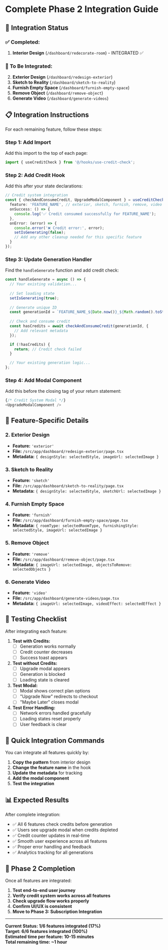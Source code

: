 # Complete Phase 2 Integration Guide

## 🎯 **Integration Status**

### ✅ **Completed:**
1. **Interior Design** (`/dashboard/redecorate-room`) - INTEGRATED ✅

### 🔄 **To Be Integrated:**
2. **Exterior Design** (`/dashboard/redesign-exterior`)
3. **Sketch to Reality** (`/dashboard/sketch-to-reality`)
4. **Furnish Empty Space** (`/dashboard/furnish-empty-space`)
5. **Remove Object** (`/dashboard/remove-object`)
6. **Generate Video** (`/dashboard/generate-videos`)

## 📋 **Integration Instructions**

For each remaining feature, follow these steps:

### **Step 1: Add Import**
Add this import to the top of each page:
```typescript
import { useCreditCheck } from '@/hooks/use-credit-check';
```

### **Step 2: Add Credit Hook**
Add this after your state declarations:
```typescript
// Credit system integration
const { checkAndConsumeCredit, UpgradeModalComponent } = useCreditCheck({
  feature: 'FEATURE_NAME', // exterior, sketch, furnish, remove, video
  onSuccess: () => {
    console.log('✅ Credit consumed successfully for FEATURE_NAME');
  },
  onError: (error) => {
    console.error('❌ Credit error:', error);
    setIsGenerating(false);
    // Add any other cleanup needed for this specific feature
  }
});
```

### **Step 3: Update Generation Handler**
Find the `handleGenerate` function and add credit check:
```typescript
const handleGenerate = async () => {
  // Your existing validation...
  
  // Set loading state
  setIsGenerating(true);
  
  // Generate unique ID
  const generationId = `FEATURE_NAME_${Date.now()}_${Math.random().toString(36).substr(2, 9)}`;
  
  // Check and consume credit
  const hasCredits = await checkAndConsumeCredit(generationId, {
    // Add relevant metadata
  });

  if (!hasCredits) {
    return; // Credit check failed
  }

  // Your existing generation logic...
};
```

### **Step 4: Add Modal Component**
Add this before the closing tag of your return statement:
```typescript
{/* Credit System Modal */}
<UpgradeModalComponent />
```

## 🎯 **Feature-Specific Details**

### **2. Exterior Design**
- **Feature:** `'exterior'`
- **File:** `/src/app/dashboard/redesign-exterior/page.tsx`
- **Metadata:** `{ designStyle: selectedStyle, imageUrl: selectedImage }`

### **3. Sketch to Reality**
- **Feature:** `'sketch'`
- **File:** `/src/app/dashboard/sketch-to-reality/page.tsx`
- **Metadata:** `{ designStyle: selectedStyle, sketchUrl: selectedImage }`

### **4. Furnish Empty Space**
- **Feature:** `'furnish'`
- **File:** `/src/app/dashboard/furnish-empty-space/page.tsx`
- **Metadata:** `{ roomType: selectedRoomType, furnishingStyle: selectedStyle, imageUrl: selectedImage }`

### **5. Remove Object**
- **Feature:** `'remove'`
- **File:** `/src/app/dashboard/remove-object/page.tsx`
- **Metadata:** `{ imageUrl: selectedImage, objectsToRemove: selectedObjects }`

### **6. Generate Video**
- **Feature:** `'video'`
- **File:** `/src/app/dashboard/generate-videos/page.tsx`
- **Metadata:** `{ imageUrl: selectedImage, videoEffect: selectedEffect }`

## 🧪 **Testing Checklist**

After integrating each feature:

1. **Test with Credits:**
   - [ ] Generation works normally
   - [ ] Credit counter decreases
   - [ ] Success toast appears

2. **Test without Credits:**
   - [ ] Upgrade modal appears
   - [ ] Generation is blocked
   - [ ] Loading state is cleared

3. **Test Modal:**
   - [ ] Modal shows correct plan options
   - [ ] "Upgrade Now" redirects to checkout
   - [ ] "Maybe Later" closes modal

4. **Test Error Handling:**
   - [ ] Network errors handled gracefully
   - [ ] Loading states reset properly
   - [ ] User feedback is clear

## 🚀 **Quick Integration Commands**

You can integrate all features quickly by:

1. **Copy the pattern** from interior design
2. **Change the feature name** in the hook
3. **Update the metadata** for tracking
4. **Add the modal component**
5. **Test the integration**

## 📊 **Expected Results**

After complete integration:

- ✅ All 6 features check credits before generation
- ✅ Users see upgrade modal when credits depleted
- ✅ Credit counter updates in real-time
- ✅ Smooth user experience across all features
- ✅ Proper error handling and feedback
- ✅ Analytics tracking for all generations

## 🎉 **Phase 2 Completion**

Once all features are integrated:

1. **Test end-to-end user journey**
2. **Verify credit system works across all features**
3. **Check upgrade flow works properly**
4. **Confirm UI/UX is consistent**
5. **Move to Phase 3: Subscription Integration**

---

**Current Status: 1/6 features integrated (17%)**  
**Target: 6/6 features integrated (100%)**  
**Estimated time per feature: 10-15 minutes**  
**Total remaining time: ~1 hour**
